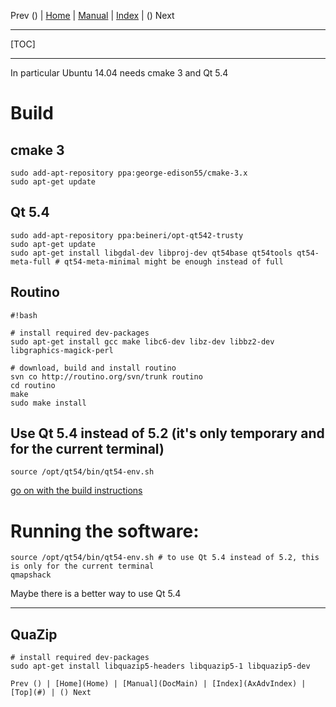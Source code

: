 Prev () | [Home](Home) | [Manual](DocMain) | [Index](AxAdvIndex) | () Next
- - -
[TOC]
- - -

In particular Ubuntu 14.04 needs cmake 3 and Qt 5.4


# Build
## cmake 3
```
sudo add-apt-repository ppa:george-edison55/cmake-3.x
sudo apt-get update
```

## Qt 5.4
```
sudo add-apt-repository ppa:beineri/opt-qt542-trusty
sudo apt-get update
sudo apt-get install libgdal-dev libproj-dev qt54base qt54tools qt54-meta-full # qt54-meta-minimal might be enough instead of full
```

## Routino
```
#!bash

# install required dev-packages
sudo apt-get install gcc make libc6-dev libz-dev libbz2-dev libgraphics-magick-perl

# download, build and install routino
svn co http://routino.org/svn/trunk routino
cd routino
make
sudo make install
```

## Use Qt 5.4 instead of 5.2 (it's only temporary and for the current terminal)
```
source /opt/qt54/bin/qt54-env.sh
```
[go on with the build instructions](DocGetQMapShack#markdown-header-linux)


# Running the software:
```
source /opt/qt54/bin/qt54-env.sh # to use Qt 5.4 instead of 5.2, this is only for the current terminal
qmapshack
```

Maybe there is a better way to use Qt 5.4

- - -

## QuaZip
```
# install required dev-packages
sudo apt-get install libquazip5-headers libquazip5-1 libquazip5-dev

Prev () | [Home](Home) | [Manual](DocMain) | [Index](AxAdvIndex) | [Top](#) | () Next
